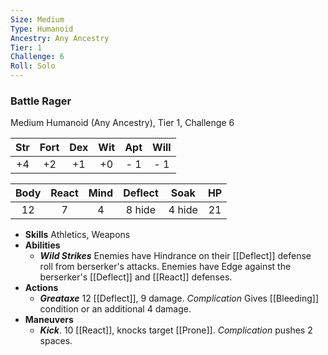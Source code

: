 ```yaml
---
Size: Medium
Type: Humanoid
Ancestry: Any Ancestry
Tier: 1
Challenge: 6
Roll: Solo
---
```


### Battle Rager

Medium Humanoid (Any Ancestry), Tier 1, Challenge 6

| Str | Fort | Dex | Wit | Apt | Will |
|:--:|:--:|:--:|:--:|:--:|:--:|
|+4|+2|+1|+0|- 1|- 1|

| Body| React | Mind | Deflect | Soak | HP |
| :------: | :-------: | :------: | :---------: | :------: | :----: |
|    12    |     7     |    4     |   8 hide    |  4 hide  |   21   |

- **Skills** Athletics, Weapons
- **Abilities**
	- ***Wild Strikes*** Enemies have Hindrance on their [[Deflect]] defense roll from berserker's attacks. Enemies have Edge against the berserker's [[Deflect]] and [[React]] defenses.
- **Actions**
	- ***Greataxe*** 12 [[Deflect]], 9 damage. _Complication_ Gives [[Bleeding]] condition or  an additional 4 damage.
- **Maneuvers**
	- ***Kick***. 10 [[React]], knocks target [[Prone]]. _Complication_ pushes 2 spaces.
